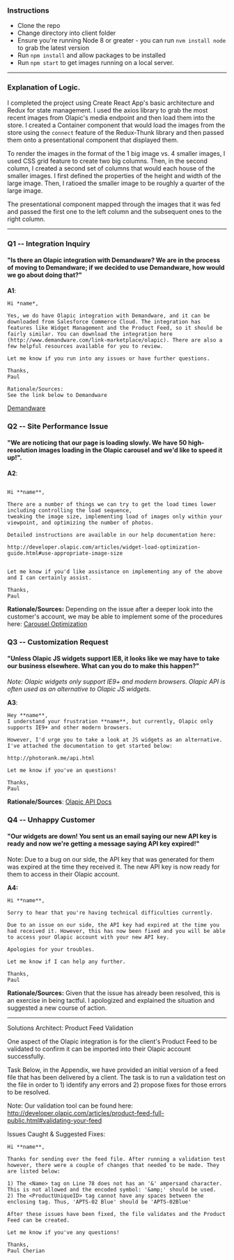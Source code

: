
### Instructions ###
- Clone the repo
- Change directory into client folder
- Ensure you're running Node 8 or greater - you can run `nvm install node` to grab the latest version
- Run `npm install` and allow packages to be installed
- Run `npm start` to get images running on a local server.

---------------------------------------------------
### Explanation of Logic. ###

I completed the project using Create React App's basic architecture and Redux for state management. I used the axios library to grab the most recent images from Olapic's media endpoint and then load them into the store. I created a Container component that would load the images from the store using the `connect` feature of the Redux-Thunk library and then passed them onto a presentational component that displayed them. 

To render the images in the format of the 1 big image vs. 4 smaller images, I used CSS grid feature to create two big columns. Then, in the second column, I created a second set of columns that would each house of the smaller images. I first defined the properties of the height and width of the large image. Then, I ratioed the smaller image to be roughly a quarter of the large image.

The presentational component mapped through the images that it was fed and passed the first one to the left column and the subsequent ones to the right column.


---------------------------------------------------
### Q1 -- Integration Inquiry ###

#### "Is there an Olapic integration with Demandware? We are in the process of moving to Demandware; if we decided to use Demandware, how would we go about doing that?" ####

**A1**:
```
Hi *name*,

Yes, we do have Olapic integration with Demandware, and it can be downloaded from Salesforce Commerce Cloud. The integration has features like Widget Management and the Product Feed, so it should be fairly similar. You can download the integration here (http://www.demandware.com/link-marketplace/olapic). There are also a few helpful resources available for you to review.

Let me know if you run into any issues or have further questions.

Thanks,
Paul

Rationale/Sources:
See the link below to Demandware
```

[Demandware](http://www.demandware.com/link-marketplace/olapic)


### Q2 -- Site Performance Issue ###
#### "We are noticing that our page is loading slowly. We have 50 high-resolution images loading in the Olapic carousel and we'd like to speed it up!". ####

**A2**:

```

Hi **name**,

There are a number of things we can try to get the load times lower including controlling the load sequence,
tweaking the image size, implementing load of images only within your viewpoint, and optimizing the number of photos.

Detailed instructions are available in our help documentation here:

http://developer.olapic.com/articles/widget-load-optimization-guide.html#use-appropriate-image-size


Let me know if you'd like assistance on implementing any of the above and I can certainly assist.

Thanks,
Paul

```
**Rationale/Sources:**
Depending on the issue after a deeper look into the customer's account, we may be able to implement some of the procedures here:
[Carousel Optimization](http://developer.olapic.com/articles/widget-load-optimization-guide.html#use-appropriate-image-size)


### Q3 -- Customization Request ###
#### "Unless Olapic JS widgets support IE8, it looks like we may have to take our business elsewhere. What can you do to make this happen?" ####

*Note: Olapic widgets only support IE9+ and modern browsers. Olapic API is often used as an alternative to Olapic JS widgets.*

**A3**:

```
Hey **name**,
I understand your frustration **name**, but currently, Olapic only supports IE9+ and other modern browsers. 

However, I'd urge you to take a look at JS widgets as an alternative. I've attached the documentation to get started below:

http://photorank.me/api.html

Let me know if you've an questions!

Thanks,
Paul
```
**Rationale/Sources**:
[Olapic API Docs](http://photorank.me/api.html)


### Q4 -- Unhappy Customer ####

#### "Our widgets are down! You sent us an email saying our new API key is ready and now we're getting a message saying API key expired!" ####

Note: Due to a bug on our side, the API key that was generated for them was expired at the time they received it. The new API key is now ready
for them to access in their Olapic account.


**A4:**
```
Hi **name**,

Sorry to hear that you're having technical difficulties currently.

Due to an issue on our side, the API key had expired at the time you had received it. However, this has now been fixed and you will be able to access your Olapic account with your new API key.

Apologies for your troubles.

Let me know if I can help any further.

Thanks,
Paul

```

**Rationale/Sources:**
Given that the issue has already been resolved, this is an exercise in being tactful. I apologized and explained the situation and suggested a new course of action. 

------------------------------------------------------------------------------------------------------------------------

Solutions Architect: Product Feed Validation

One aspect of the Olapic integration is for the client's Product Feed to be validated to confirm it can be imported into their Olapic account
successfully.

Task
Below, in the Appendix, we have provided an initial version of a feed file that has been delivered by a client. The task is to run a validation test on
the file in order to 1) identify any errors and 2) propose fixes for those errors to be resolved.

Note:
Our validation tool can be found here: http://developer.olapic.com/articles/product-feed-full-public.html#validating-your-feed


Issues Caught & Suggested Fixes:
```
Hi **name**,

Thanks for sending over the feed file. After running a validation test however, there were a couple of changes that needed to be made. They are listed below:

1) The <Name> tag on Line 78 does not has an '&' ampersand character. This is not allowed and the encoded symbol: '&amp;' should be used.
2) The <ProductUniqueID> tag cannot have any spaces between the enclosing tag. Thus, 'APTS-02 Blue' should be 'APTS-02Blue'

After these issues have been fixed, the file validates and the Product Feed can be created.

Let me know if you've any questions!

Thanks,
Paul Cherian
```






